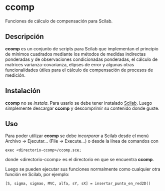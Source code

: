 # ccomp

Funciones de cálculo de compensación para Scilab.

## Descripción

**ccomp** es un conjunto de scripts para Scilab que implementan el principio de mínimos cuadrados mediante los métodos de medidas indirectas ponderadas y de observaciones condicionadas ponderadas, el cálculo de matrices varianza-covarianza, elipses de error y algunas otras funcionalidades útiles para el cálculo de compensación de procesos de medición.

## Instalación

**ccomp** no se _instala_. Para usarlo se debe tener instalado [Scilab](http://www.scilab.org/). Luego simplemente descargar **ccomp** y descomprimir su contenido donde guste.

## Uso

Para poder utilizar **ccomp** se debe _incorporar_ a Scilab desde el menú Archivo -> Ejecutar... (File -> Execute...) o desde la línea de comandos con

    exec <directorio-ccomp>/ccomp.sce;

donde \<directorio-ccomp\> es el directorio en que se encuentra **ccomp**.
    
Luego se pueden ejecutar sus funciones normalmente como cualquier otra función en Scilab, por ejemplo:

    [S, sigma, sigmao, MVC, alfa, sY, sX] = insertar_punto_en_red2D()
